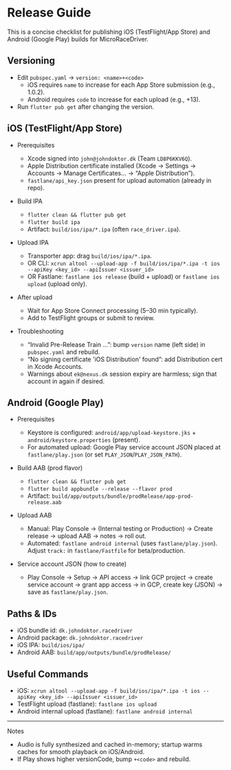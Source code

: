 # Release Guide

This is a concise checklist for publishing iOS (TestFlight/App Store) and Android (Google Play) builds for MicroRaceDriver.

## Versioning
- Edit `pubspec.yaml` → `version: <name>+<code>`
  - iOS requires `name` to increase for each App Store submission (e.g., 1.0.2).
  - Android requires `code` to increase for each upload (e.g., +13).
- Run `flutter pub get` after changing the version.

## iOS (TestFlight/App Store)
- Prerequisites
  - Xcode signed into `john@johndoktor.dk` (Team `LD8P6KKV6Q`).
  - Apple Distribution certificate installed (Xcode → Settings → Accounts → Manage Certificates… → “Apple Distribution”).
  - `fastlane/api_key.json` present for upload automation (already in repo).

- Build IPA
  - `flutter clean && flutter pub get`
  - `flutter build ipa`
  - Artifact: `build/ios/ipa/*.ipa` (often `race_driver.ipa`).

- Upload IPA
  - Transporter app: drag `build/ios/ipa/*.ipa`.
  - OR CLI: `xcrun altool --upload-app -f build/ios/ipa/*.ipa -t ios --apiKey <key_id> --apiIssuer <issuer_id>`
  - OR Fastlane: `fastlane ios release` (build + upload) or `fastlane ios upload` (upload only).

- After upload
  - Wait for App Store Connect processing (5–30 min typically).
  - Add to TestFlight groups or submit to review.

- Troubleshooting
  - “Invalid Pre-Release Train …”: bump `version` name (left side) in `pubspec.yaml` and rebuild.
  - “No signing certificate 'iOS Distribution' found”: add Distribution cert in Xcode Accounts.
  - Warnings about `ek@nexus.dk` session expiry are harmless; sign that account in again if desired.

## Android (Google Play)
- Prerequisites
  - Keystore is configured: `android/app/upload-keystore.jks` + `android/keystore.properties` (present).
  - For automated upload: Google Play service account JSON placed at `fastlane/play.json` (or set `PLAY_JSON`/`PLAY_JSON_PATH`).

- Build AAB (prod flavor)
  - `flutter clean && flutter pub get`
  - `flutter build appbundle --release --flavor prod`
  - Artifact: `build/app/outputs/bundle/prodRelease/app-prod-release.aab`

- Upload AAB
  - Manual: Play Console → (Internal testing or Production) → Create release → upload AAB → notes → roll out.
  - Automated: `fastlane android internal` (uses `fastlane/play.json`). Adjust `track:` in `fastlane/Fastfile` for beta/production.

- Service account JSON (how to create)
  - Play Console → Setup → API access → link GCP project → create service account → grant app access → in GCP, create key (JSON) → save as `fastlane/play.json`.

## Paths & IDs
- iOS bundle id: `dk.johndoktor.racedriver`
- Android package: `dk.johndoktor.racedriver`
- iOS IPA: `build/ios/ipa/`
- Android AAB: `build/app/outputs/bundle/prodRelease/`

## Useful Commands
- iOS: `xcrun altool --upload-app -f build/ios/ipa/*.ipa -t ios --apiKey <key_id> --apiIssuer <issuer_id>`
- TestFlight upload (fastlane): `fastlane ios upload`
- Android internal upload (fastlane): `fastlane android internal`

---

Notes
- Audio is fully synthesized and cached in-memory; startup warms caches for smooth playback on iOS/Android.
- If Play shows higher versionCode, bump `+<code>` and rebuild.
